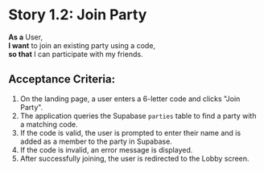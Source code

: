 # Story 1.2: Join Party
**As a** User,  
**I want** to join an existing party using a code,  
**so that** I can participate with my friends.

## Acceptance Criteria:
1. On the landing page, a user enters a 6-letter code and clicks "Join Party".
2. The application queries the Supabase `parties` table to find a party with a matching code.
3. If the code is valid, the user is prompted to enter their name and is added as a member to the party in Supabase.
4. If the code is invalid, an error message is displayed.
5. After successfully joining, the user is redirected to the Lobby screen.
